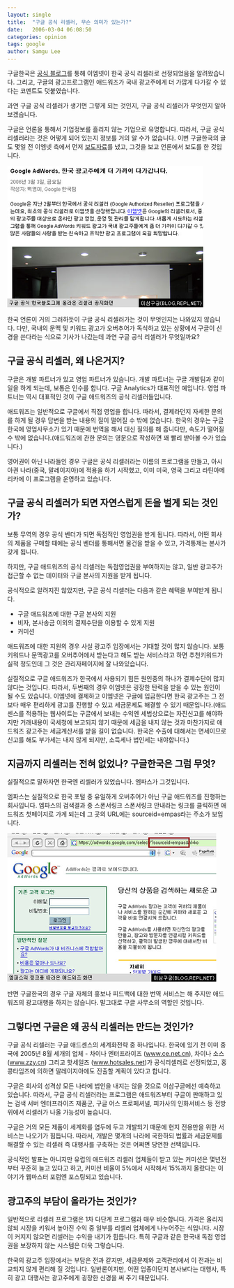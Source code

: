 ```yaml
---
layout: single
title:  "구글 공식 리셀러, 무슨 의미가 있는가?"
date:   2006-03-04 06:08:50
categories: opinion
tags: google
author: Samgu Lee
---
```

구글한국은 [공식 블로그](http://googlekoreablog.blogspot.com/2006/03/google-adwords.html)를 통해 이엠넷이 한국 공식 리셀러로 선정되었음을 알려왔습니다. 그리고, 구글의 광고프로그램인 애드워즈가 국내 광고주에게 더 가깝게 다가갈 수 있다는 코멘트도 덧붙였습니다.

과연 구글 공식 리셀러가 생기면 그렇게 되는 것인지, 구글 공식 리셀러가 무엇인지 알아보겠습니다.

구글은 언론을 통해서 기업정보를 흘리지 않는 기업으로 유명합니다. 따라서, 구글 공식 리셀러라는 것은 어떻게 되어 있는지 정보를 거의 알 수가 없습니다. 이번 구글한국의 글도 몇일 전 이엠넷 측에서 먼저 [보도자료](http://gija.info/tt/index.php?pl=781)를 냈고, 그것을 보고 언론에서 보도를 한 것입니다.

![구글 공식 한국 블로그에 올라온 리셀러에 관한 글](/assets/google_notice_reseller.jpg)

한국 언론이 거의 그러하듯이 구글 공식 리셀러가는 것이 무엇인지는 나와있지 않습니다. 다만, 국내의 문맥 및 키워드 광고가 오버추어가 독식하고 있는 상황에서 구글이 신경을 쓴다라는 식으로 기사가 나갔는데 과연 구글 공식 리셀러가 무엇일까요?

## 구글 공식 리셀러, 왜 나온거지?

구글은 개발 파트너가 있고 영업 파트너가 있습니다. 개발 파트너는 구글 개발팀과 같이 일을 하게 되는데, 보통은 인수를 합니다. 구글 Analytics가 대표적인 예입니다. 영업 파트너는 역시 대표적인 것이 구글 애드워즈의 공식 리셀러들입니다.

애드워즈는 일반적으로 구글에서 직접 영업을 합니다. 따라서, 결제라던지 자세한 문의를 하게 될 경우 답변을 받는 내용의 질이 떨어질 수 밖에 없습니다. 한국의 경우는 구글한국에 영업사무소가 있기 때문에 번역을 해서 대신 질의를 해 줍니다만, 속도가 떨어질 수 밖에 없습니다.(애드워즈에 관한 문의는 영문으로 작성하면 꽤 빨리 받아볼 수가 있습니다.)

영어권이 아닌 나라들인 경우 구글은 공식 리셀러라는 이름의 프로그램을 만들고, 아시아권 나라(중국, 말레이지아)에 적용을 하기 시작했고, 이미 미국, 영국 그리고 라틴아메리카에 이 프로그램을 운영하고 있습니다.

## 구글 공식 리셀러가 되면 자연스럽게 돈을 벌게 되는 것인가?

보통 무역의 경우 공식 벤더가 되면 독점적인 영업권을 받게 됩니다. 따라서, 어떤 회사의 제품을 구매할 때에는 공식 벤더를 통해서면 물건을 받을 수 있고, 가격통제는 본사가 갖게 됩니다.

하지만, 구글 애드워즈의 공식 리셀러는 독점영업권을 부여하지는 않고, 일반 광고주가 접근할 수 없는 데이터와 구글 본사의 지원을 받게 됩니다.

공식적으로 알려지진 않았지만, 구글 공식 리셀러는 다음과 같은 혜택을 부여받게 됩니다.

* 구글 애드워즈에 대한 구글 본사의 지원
* 비자, 본사송금 이외의 결제수단을 이용할 수 있게 지원
* 커미션

애드워즈에 대한 지원의 경우 사실 광고주 입장에서는 기대할 것이 많지 않습니다. 보통 키워드나 문맥광고를 오버추어에서 받는다고 해도 받는 서비스라고 하면 추천키워드가 실적 정도인데 그 것은 관리자페이지에 잘 나와있습니다.

실질적으로 구글 애드워즈가 한국에서 사용되기 힘든 원인중의 하나가 결제수단이 많지 않다는 것입니다. 따라서, 두번째의 경우 이엠넷은 굉장한 탄력을 받을 수 있는 원인이 될 수도 있습니다. 이엠넷에 결제하고 이엠넷은 구글에 입금한다면 한국 광고주는 그 전보다 매우 편리하게 광고를 진행할 수 있고 세금문제도 해결할 수 있기 때문입니다.(애드센스를 적용하는 웹사이트는 구글에서 보내는 수익엔 세법상으로는 자진신고를 해야하지만 거래내용이 국세청에 보고되지 않기 때문에 세금을 내지 않는 것과 마찬가지로 애드워즈 광고주는 세금계산서를 받을 길이 없습니다. 한국은 수출에 대해서는 면세이므로 신고를 해도 부가세는 내지 않게 되지만, 소득세나 법인세는 내야합니다.)

## 지금까지 리셀러는 전혀 없었나? 구글한국은 그럼 무엇?

실질적으로 말하자면 한국엔 리셀러가 있었습니다. 엠파스가 그것입니다.

엠파스는 실질적으로 한국 포털 중 유일하게 오버추어가 아닌 구글 애드워즈를 진행하는 회사입니다. 엠파스의 검색결과 중 스폰서링크 스폰서링크 안내라는 링크를 클릭하면 애드워즈 첫페이지로 가게 되는데 그 곳의 URL에는 sourceid=empas라는 주소가 보입니다.

![엠파스의 링크를 따라온 애드워즈](/assets/adwords_via_empas.jpg)

반면 구글한국의 경우 구글 자체의 홍보나 피드백에 대한 번역 서비스는 해 주지만 애드워즈의 광고대행을 하지는 않습니다. 말그대로 구글 사무소의 역할인 것입니다.

## 그렇다면 구글은 왜 공식 리셀러는 만드는 것인가?

구글 공식 리셀러는 구글 애드센스의 세계화전략 중 하나입니다. 한국에 있기 전 이미 중국에 2005년 8월 세개의 업체 - 차이나 엔터프라이즈 (www.ce.net.cn), 차이나 소스 (www.zzy.cn) 그리고 핫세일즈 (www.hotsales.net)가 공식리셀러로 선정되었고, 홍콩타임즈에 의하면 말레이지아에도 진출할 계획이 있다고 합니다.

구글은 회사의 성격상 모든 나라에 법인을 내지는 않을 것으로 이삼구글에선 예측하고 있습니다. 따라서, 구글 공식 리셀러라는 프로그램은 애드워즈부터 구글이 판매하고 있는 검색 서버 엔터프라이즈 제품군, 구글 어스 프로페셔널, 피카사의 인화서비스 등 전방위에서 리셀러가 나올 가능성이 높습니다.

구글은 거의 모든 제품이 세계화를 염두에 두고 개발되기 때문에 현지 전용만을 위한 서비스는 나오기가 힘듭니다. 따라서, 개발은 몇개의 나라에 국한하되 법률과 세금문제를 해결할 수 있는 리셀러 즉 대행사를 구축하는 것은 어쩌면 당연한 선택입니다.

공식적인 발표는 아니지만 유럽의 애드워즈 리셀러 업체들이 받고 있는 커미션은 몇년전부터 꾸준히 늘고 있다고 하고, 커미션 비율이 5%에서 시작해서 15%까지 올랐다는 이야기가 웹마스터 포럼엔 포스팅되고 있습니다.

## 광고주의 부담이 올라가는 것인가?

일반적으로 리셀러 프로그램은 1차 다단계 프로그램과 매우 비슷합니다. 가격은 올리지 않되 시장을 키워서 높아진 수익 중 일부를 리셀러 업체에게 나누어주는 식입니다. 시장이 커지지 않으면 리셀러는 수익을 내기가 힘듭니다. 특히 구글과 같은 한국내 독점 영업권을 보장하지 않는 시스템은 더욱 그렇습니다.

한국의 광고주 입장에서는 부담은 전과 같지만, 세금문제와 고객관리에서 이 전과는 비교되지 않게 편리해 질 것입니다. 일반론이지만, 어떤 업종이던지 본사보다는 대행사, 특히 광고 대행사는 광고주에게 굉장한 신경을 써 주기 때문입니다.
